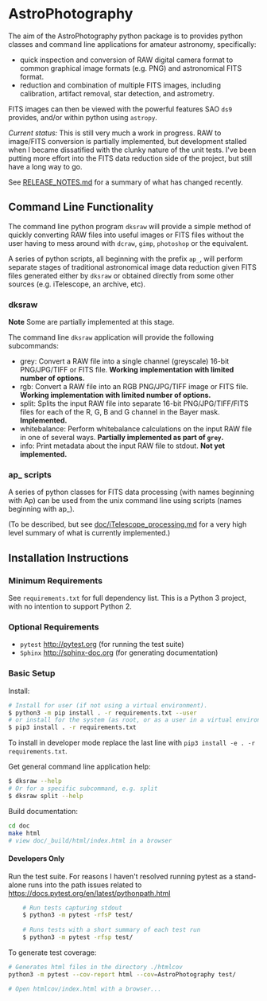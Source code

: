 # AstroPhotography

The aim of the AstroPhotography python package is to provides python 
classes and command line applications for amateur astronomy, specifically:

- quick inspection and conversion of RAW digital camera format to common 
  graphical image formats (e.g. PNG) and astronomical FITS format.
- reduction and combination of multiple FITS images, including calibration,
  artifact removal, star detection, and astrometry.

FITS images can then be viewed with the powerful features SAO `ds9`
provides, and/or within python using `astropy`.

*Current status:* This is still very much a work in progress. RAW to 
image/FITS conversion is partially implemented, but development stalled
when I became dissatified with the clunky nature of the unit tests. I've
been putting more effort into the FITS data reduction side of the project,
but still have a long way to go.

See [RELEASE_NOTES.md](RELEASE_NOTES.md) for a summary of what has 
changed recently.

## Command Line Functionality

The command line python program `dksraw` will provide a simple method of
quickly converting RAW files into useful images or FITS files without 
the user having to mess around with `dcraw`, `gimp`, `photoshop` or 
the equivalent.

A series of python scripts, all beginning with the prefix `ap_`, will 
perform separate stages of traditional astronomical image data reduction
given FITS files generated either by `dksraw` or obtained directly
from some other sources (e.g. iTelescope, an archive, etc).

### dksraw

**Note** Some are partially implemented at this stage. 

The command line `dksraw` application will provide the following subcommands:
- grey: Convert a RAW file into a single channel (greyscale) 16-bit PNG/JPG/TIFF or 
        FITS file. **Working implementation with limited number of options.**
- rgb: Convert a RAW file into an RGB PNG/JPG/TIFF image or FITS file. 
  **Working implementation with limited number of options.**
- split: Splits the input RAW file into separate 16-bit PNG/JPG/TIFF/FITS 
  files for each of the R, G, B and G channel in the Bayer mask. **Implemented.**
- whitebalance: Perform whitebalance calculations on the input RAW file in one
                of several ways. **Partially implemented as part of `grey`.**
- info: Print metadata about the input RAW file to stdout.  **Not yet implemented.**

### ap_ scripts

A series of python classes for FITS data processing (with names beginning 
with Ap) can be used from the unix command line using scripts (names 
beginning with ap_).

(To be described, but see [doc/iTelescope_processing.md](doc/iTelescope_processing.md)
for a very high level summary of what is currently implemented.)

## Installation Instructions

### Minimum Requirements

See `requirements.txt` for full dependency list. This is a Python 3 
project, with no intention to support Python 2.

### Optional Requirements

- `pytest` http://pytest.org (for running the test suite)
- `Sphinx` http://sphinx-doc.org (for generating documentation)


### Basic Setup

Install:

```bash
# Install for user (if not using a virtual environment).
$ python3 -m pip install . -r requirements.txt --user
# or install for the system (as root, or as a user in a virtual environment).
$ pip3 install . -r requirements.txt
```

To install in developer mode replace the last line with 
`pip3 install -e . -r requirements.txt`.

Get general command line application help:

```bash
$ dksraw --help
# Or for a specific subcommand, e.g. split
$ dksraw split --help
```

Build documentation:

```bash
cd doc
make html
# view doc/_build/html/index.html in a browser
```

#### Developers Only

Run the test suite. For reasons I haven't resolved running pytest as a stand-alone
runs into the path issues related to https://docs.pytest.org/en/latest/pythonpath.html

```bash
    # Run tests capturing stdout
    $ python3 -m pytest -rfsP test/
    
    # Runs tests with a short summary of each test run
    $ python3 -m pytest -rfsp test/
```

To generate test coverage:
```bash
# Generates html files in the directory ./htmlcov
python3 -m pytest --cov-report html --cov=AstroPhotography test/

# Open htmlcov/index.html with a browser...
```

